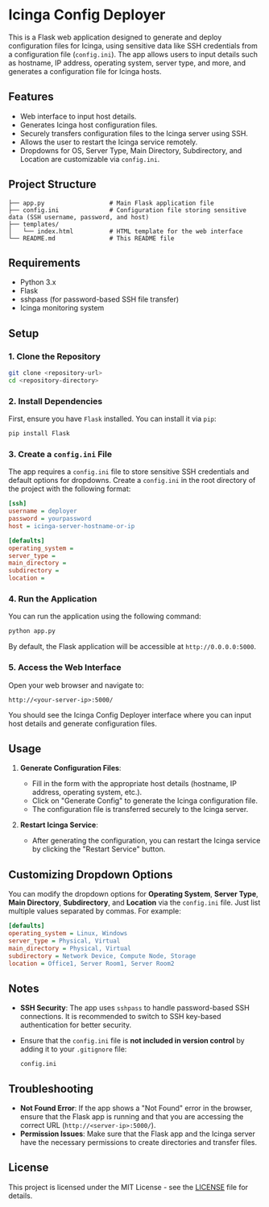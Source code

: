 
# Icinga Config Deployer

This is a Flask web application designed to generate and deploy configuration files for Icinga, using sensitive data like SSH credentials from a configuration file (`config.ini`). The app allows users to input details such as hostname, IP address, operating system, server type, and more, and generates a configuration file for Icinga hosts.

## Features
- Web interface to input host details.
- Generates Icinga host configuration files.
- Securely transfers configuration files to the Icinga server using SSH.
- Allows the user to restart the Icinga service remotely.
- Dropdowns for OS, Server Type, Main Directory, Subdirectory, and Location are customizable via `config.ini`.

## Project Structure

```
├── app.py                  # Main Flask application file
├── config.ini              # Configuration file storing sensitive data (SSH username, password, and host)
├── templates/
│   └── index.html          # HTML template for the web interface
└── README.md               # This README file
```

## Requirements

- Python 3.x
- Flask
- sshpass (for password-based SSH file transfer)
- Icinga monitoring system

## Setup

### 1. Clone the Repository

```bash
git clone <repository-url>
cd <repository-directory>
```

### 2. Install Dependencies

First, ensure you have `Flask` installed. You can install it via `pip`:

```bash
pip install Flask
```

### 3. Create a `config.ini` File

The app requires a `config.ini` file to store sensitive SSH credentials and default options for dropdowns. Create a `config.ini` in the root directory of the project with the following format:

```ini
[ssh]
username = deployer
password = yourpassword
host = icinga-server-hostname-or-ip

[defaults]
operating_system = 
server_type = 
main_directory = 
subdirectory = 
location = 
```

### 4. Run the Application

You can run the application using the following command:

```bash
python app.py
```

By default, the Flask application will be accessible at `http://0.0.0.0:5000`.

### 5. Access the Web Interface

Open your web browser and navigate to:

```
http://<your-server-ip>:5000/
```

You should see the Icinga Config Deployer interface where you can input host details and generate configuration files.

## Usage

1. **Generate Configuration Files**:
   - Fill in the form with the appropriate host details (hostname, IP address, operating system, etc.).
   - Click on "Generate Config" to generate the Icinga configuration file.
   - The configuration file is transferred securely to the Icinga server.

2. **Restart Icinga Service**:
   - After generating the configuration, you can restart the Icinga service by clicking the "Restart Service" button.

## Customizing Dropdown Options

You can modify the dropdown options for **Operating System**, **Server Type**, **Main Directory**, **Subdirectory**, and **Location** via the `config.ini` file. Just list multiple values separated by commas. For example:

```ini
[defaults]
operating_system = Linux, Windows
server_type = Physical, Virtual
main_directory = Physical, Virtual
subdirectory = Network Device, Compute Node, Storage
location = Office1, Server Room1, Server Room2
```

## Notes

- **SSH Security**: The app uses `sshpass` to handle password-based SSH connections. It is recommended to switch to SSH key-based authentication for better security.
- Ensure that the `config.ini` file is **not included in version control** by adding it to your `.gitignore` file:
  
  ```
  config.ini
  ```

## Troubleshooting

- **Not Found Error**: If the app shows a "Not Found" error in the browser, ensure that the Flask app is running and that you are accessing the correct URL (`http://<server-ip>:5000/`).
- **Permission Issues**: Make sure that the Flask app and the Icinga server have the necessary permissions to create directories and transfer files.

## License

This project is licensed under the MIT License - see the [LICENSE](LICENSE) file for details.
